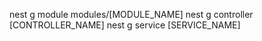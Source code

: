 nest g module modules/[MODULE_NAME]
nest g controller [CONTROLLER_NAME]
nest g service [SERVICE_NAME]

